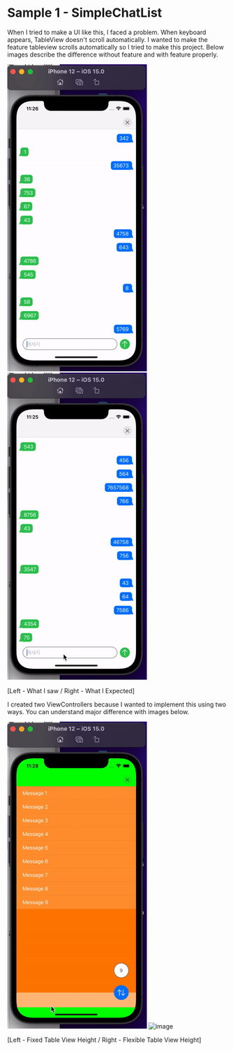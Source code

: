 # Sample 1 - SimpleChatList

When I tried to make a UI like this, I faced a problem. When keyboard appears, TableView doesn't scroll automatically. I wanted to make the feature tableview scrolls automatically so I tried to make this project. Below images describe the difference without feature and with feature properly.

![image](images/Sample_1/Real.gif) ![image](images/Sample_1/Expected.gif)

[Left - What I saw / Right - What I Expected]

I created two ViewControllers because I wanted to implement this using two ways. You can understand major difference with images below.

![image](images/Sample_1/FixedTableViewHeight.gif) ![image](images/Sample_1/FlexibleTableViewHeight.gif)

[Left - Fixed Table View Height / Right - Flexible Table View Height]
